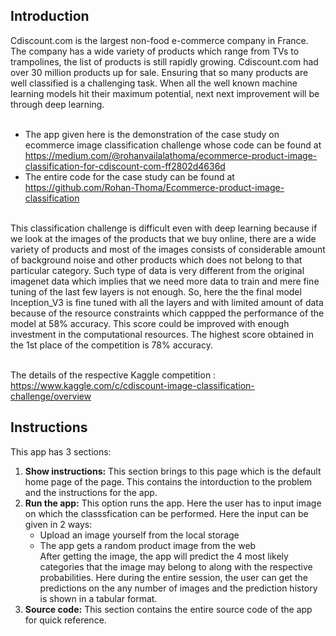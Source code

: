 ## Introduction
Cdiscount.com is the largest non-food e-commerce company in France. The company has a wide variety of products which range from TVs to trampolines, the list of products is still rapidly growing. Cdiscount.com had over 30 million products up for sale. Ensuring that so many products are well classified is a challenging task. When all the well known machine learning models hit their maximum potential, next next improvement will be through deep learning. <br><br>


* The app given here is the demonstration of the case study on ecommerce image classification challenge whose code can be found at https://medium.com/@rohanvailalathoma/ecommerce-product-image-classification-for-cdiscount-com-ff2802d4636d <br>
* The entire code for the case study can be found at https://github.com/Rohan-Thoma/Ecommerce-product-image-classification <br> <br>

This classification challenge is difficult even with deep learning because if we look at the images of the products that we buy online, there are a wide variety of products and most of the images consists of considerable amount of background noise and other products which does not belong to that particular category. Such type of data is very different from the original imagenet data which implies that we need more data to train and mere fine tuning of the last few layers is not enough. So, here the the final model Inception_V3 is fine tuned with all the layers and with limited amount of data because of the resource constraints which cappped the performance of the model at 58% accuracy. This score could be improved with enough investment in the computational resources. The highest score obtained in the 1st place of the competition is 78% accuracy. <br><br> 

The details of the respective Kaggle competition : https://www.kaggle.com/c/cdiscount-image-classification-challenge/overview <br>

## Instructions
This app has 3 sections:
1. <b>Show instructions:</b> This section brings to this page which is the default home page of the page. This contains the intorduction to the problem and the instructions for the app. <br>
2. <b>Run the app:</b> This option runs the app. Here the user has to input image on which the classsfication can be performed. Here the input can be given in 2 ways:
    * Upload an image yourself from the local storage
    * The app gets a random product image from the web
<br> After getting the image, the app will predict the 4 most likely categories that the image may belong to along with the respective probabilities. Here during the entire session, the user can get the predictions on the any number of images and the prediction history is shown in a tabular format.<br>
3. <b>Source code:</b> This section contains the entire source code of the app for quick reference. 
